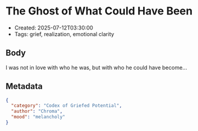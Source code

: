 # The Ghost of What Could Have Been

- Created: 2025-07-12T03:30:00
- Tags: grief, realization, emotional clarity

## Body
I was not in love with who he was, but with who he could have become...

## Metadata
```json
{
  "category": "Codex of Griefed Potential",
  "author": "Chroma",
  "mood": "melancholy"
}
```